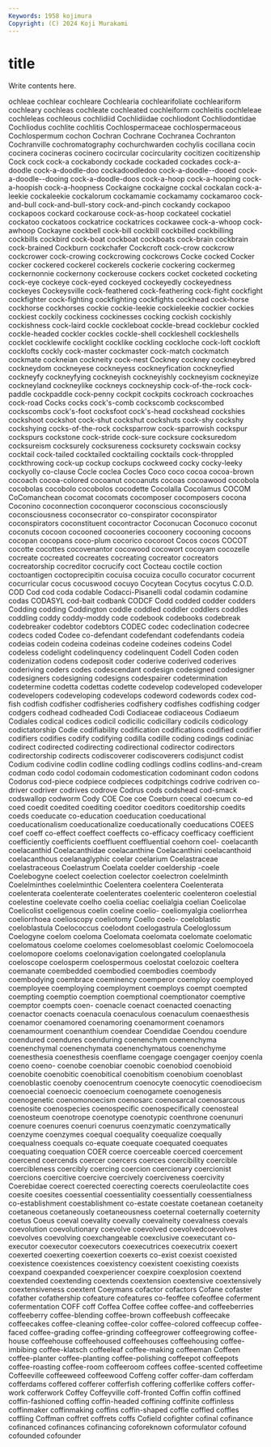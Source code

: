 ```yaml
---
Keywords: 1958 kojimura
Copyright: (C) 2024 Koji Murakami
---
```


# title

Write contents here.



ochleae cochlear cochleare Cochlearia
cochlearifoliate cochleariform cochleary cochleas cochleate cochleated cochleiform cochleitis cochleleae cochleleas
cochleous cochlidiid Cochlidiidae cochliodont Cochliodontidae Cochliodus cochlite cochlitis Cochlospermaceae cochlospermaceous
Cochlospermum cochon Cochran Cochrane Cochranea Cochranton Cochranville cochromatography cochurchwarden cochylis
cocillana cocin cocinera cocineras cocinero cocircular cocircularity cocitizen cocitizenship Cock
cock cock-a cockabondy cockade cockaded cockades cock-a-doodle cock-a-doodle-doo cockadoodledoo cock-a-doodle--dooed
cock-a-doodle--dooing cock-a-doodle-doos cock-a-hoop cock-a-hooping cock-a-hoopish cock-a-hoopness Cockaigne cockaigne cockal cockalan
cock-a-leekie cockaleekie cockalorum cockamamie cockamamy cockamaroo cock-and-bull cock-and-bull-story cock-and-pinch cockandy
cockapoo cockapoos cockard cockarouse cock-as-hoop cockateel cockatiel cockatoo cockatoos cockatrice
cockatrices cockawee cock-a-whoop cock-awhoop Cockayne cockbell cock-bill cockbill cockbilled cockbilling
cockbills cockbird cock-boat cockboat cockboats cock-brain cockbrain cock-brained Cockburn cockchafer
Cockcroft cock-crow cockcrow cockcrower cock-crowing cockcrowing cockcrows Cocke cocked Cocker
cocker cockered cockerel cockerels cockerie cockering cockermeg cockernonnie cockernony cockerouse
cockers cocket cocketed cocketing cock-eye cockeye cock-eyed cockeyed cockeyedly cockeyedness
cockeyes Cockeysville cock-feathered cock-feathering cock-fight cockfight cockfighter cock-fighting cockfighting cockfights
cockhead cock-horse cockhorse cockhorses cockie cockie-leekie cockieleekie cockier cockies cockiest
cockily cockiness cockinesses cocking cockish cockishly cockishness cock-laird cockle cockleboat
cockle-bread cocklebur cockled cockle-headed cockler cockles cockle-shell cockleshell cockleshells cocklet
cocklewife cocklight cocklike cockling cockloche cock-loft cockloft cocklofts cockly cock-master
cockmaster cock-match cockmatch cockmate cockneian cockneity cock-nest Cockney cockney cockneybred
cockneydom cockneyese cockneyess cockneyfication cockneyfied cockneyfy cockneyfying cockneyish cockneyishly cockneyism
cockneyize cockneyland cockneylike cockneys cockneyship cock-of-the-rock cock-paddle cockpaddle cock-penny cockpit
cockpits cockroach cockroaches cock-road Cocks cocks cock's-comb cockscomb cockscombed cockscombs
cock's-foot cocksfoot cock's-head cockshead cockshies cockshoot cockshot cock-shut cockshut cockshuts
cock-shy cockshy cockshying cocks-of-the-rock cocksparrow cock-sparrowish cockspur cockspurs cockstone cock-stride
cock-sure cocksure cocksuredom cocksureism cocksurely cocksureness cocksurety cockswain cocksy cocktail
cock-tailed cocktailed cocktailing cocktails cock-throppled cockthrowing cock-up cockup cockups cockweed
cocky cocky-leeky cockyolly co-clause Cocle coclea Cocles Coco coco cocoa
cocoa-brown cocoach cocoa-colored cocoanut cocoanuts cocoas cocoawood cocobola cocobolas cocobolo
cocobolos cocodette Cocolalla Cocolamus COCOM CoComanchean cocomat cocomats cocomposer cocomposers
cocona Coconino coconnection coconqueror coconscious coconsciously coconsciousness coconsecrator co-conspirator coconspirator
coconspirators coconstituent cocontractor Coconucan Coconuco coconut coconuts cocoon cocooned cocooneries
cocoonery cocooning cocoons cocopan cocopans coco-plum cocorico cocoroot Cocos cocos
COCOT cocotte cocottes cocovenantor cocowood cocowort cocoyam cocozelle cocreate cocreated
cocreates cocreating cocreator cocreators cocreatorship cocreditor cocrucify coct Cocteau coctile
coction coctoantigen coctoprecipitin cocuisa cocuiza cocullo cocurator cocurrent cocurricular cocus
cocuswood cocuyo Cocytean Cocytus cocytus C.O.D. COD Cod cod coda
codable Codacci-Pisanelli codal codamin codamine codas CODASYL cod-bait codbank CODCF
Codd codded codder codders Codding codding Coddington coddle coddled coddler
coddlers coddles coddling coddy coddy-moddy code codebook codebooks codebreak codebreaker
codebtor codebtors CODEC codec codeclination codecree codecs coded Codee co-defendant
codefendant codefendants codeia codeias codein codeina codeinas codeine codeines codeins
Codel codeless codelight codelinquency codelinquent Codell Coden coden codenization codens
codeposit coder coderive coderived coderives coderiving coders codes codescendant codesign
codesigned codesigner codesigners codesigning codesigns codespairer codetermination codetermine codetta codettas
codette codevelop codeveloped codeveloper codevelopers codeveloping codevelops codeword codewords codex
cod-fish codfish codfisher codfisheries codfishery codfishes codfishing codger codgers codhead
codheaded Codi Codiaceae codiaceous Codiaeum Codiales codical codices codicil codicilic
codicillary codicils codicology codictatorship Codie codifiability codification codifications codified codifier
codifiers codifies codify codifying codilla codille coding codings codiniac codirect
codirected codirecting codirectional codirector codirectors codirectorship codirects codiscoverer codiscoverers codisjunct
codist Codium codivine codlin codline codling codlings codlins codlins-and-cream codman
codo codol codomain codomestication codominant codon codons Codorus cod-piece codpiece
codpieces codpitchings codrive codriven co-driver codriver codrives codrove Codrus cods
codshead cod-smack codswallop codworm Cody COE Coe coe Coeburn coecal
coecum co-ed coed coedit coedited coediting coeditor coeditors coeditorship coedits
coeds coeducate co-education coeducation coeducational coeducationalism coeducationalize coeducationally coeducations COEES
coef coeff co-effect coeffect coeffects co-efficacy coefficacy coefficient coefficiently coefficients
coeffluent coeffluential coehorn coel- coelacanth coelacanthid Coelacanthidae coelacanthine Coelacanthini coelacanthoid
coelacanthous coelanaglyphic coelar coelarium Coelastraceae coelastraceous Coelastrum Coelata coelder coeldership
-coele Coelebogyne coelect coelection coelector coelectron coelelminth Coelelminthes coelelminthic Coelentera
coelentera Coelenterata coelenterata coelenterate coelenterates coelenteric coelenteron coelestial coelestine coelevate
coelho coelia coeliac coelialgia coelian Coelicolae Coelicolist coeligenous coelin coeline
coelio- coeliomyalgia coeliorrhea coeliorrhoea coelioscopy coeliotomy Coello coelo- coeloblastic coeloblastula
Coelococcus coelodont coelogastrula Coeloglossum Coelogyne coelom coeloma Coelomata coelomata coelomate
coelomatic coelomatous coelome coelomes coelomesoblast coelomic Coelomocoela coelomopore coeloms coelonavigation
coelongated coeloplanula coeloscope coelosperm coelospermous coelostat coelozoic coeltera coemanate coembedded
coembodied coembodies coembody coembodying coembrace coeminency coemperor coemploy coemployed coemployee
coemploying coemployment coemploys coempt coempted coempting coemptio coemption coemptional coemptionator
coemptive coemptor coempts coen- coenacle coenact coenacted coenacting coenactor coenacts
coenacula coenaculous coenaculum coenaesthesis coenamor coenamored coenamoring coenamorment coenamors coenamourment
coenanthium coendear Coendidae Coendou coendure coendured coendures coenduring coenenchym coenenchyma
coenenchymal coenenchymata coenenchymatous coenenchyme coenesthesia coenesthesis coenflame coengage coengager coenjoy
coenla coeno coeno- coenobe coenobiar coenobic coenobiod coenobioid coenobite coenobitic
coenobitical coenobitism coenobium coenoblast coenoblastic coenoby coenocentrum coenocyte coenocytic coenodioecism
coenoecial coenoecic coenoecium coenogamete coenogenesis coenogenetic coenomonoecism coenosarc coenosarcal coenosarcous
coenosite coenospecies coenospecific coenospecifically coenosteal coenosteum coenotrope coenotype coenotypic coenthrone
coenunuri coenure coenures coenuri coenurus coenzymatic coenzymatically coenzyme coenzymes coequal
coequality coequalize coequally coequalness coequals co-equate coequate coequated coequates coequating
coequation COER coerce coerceable coerced coercement coercend coercends coercer coercers
coerces coercibility coercible coercibleness coercibly coercing coercion coercionary coercionist coercions
coercitive coercive coercively coerciveness coercivity Coerebidae coerect coerected coerecting coerects
coeruleolactite coes coesite coesites coessential coessentiality coessentially coessentialness co-establishment coestablishment
co-estate coestate coetanean coetaneity coetaneous coetaneously coetaneousness coeternal coeternally coeternity
coetus Coeus coeval coevality coevally coevalneity coevalness coevals coevolution coevolutionary
coevolve coevolved coevolvedcoevolves coevolves coevolving coexchangeable coexclusive coexecutant co-executor coexecutor
coexecutors coexecutrices coexecutrix coexert coexerted coexerting coexertion coexerts co-exist coexist
coexisted coexistence coexistences coexistency coexistent coexisting coexists coexpand coexpanded coexperiencer
coexpire coexplosion coextend coextended coextending coextends coextension coextensive coextensively coextensiveness
coextent Coeymans cofactor cofactors Cofane cofaster cofather cofathership cofeature cofeatures
co-feoffee cofeoffee coferment cofermentation COFF coff Coffea Coffee coffee coffee-and
coffeeberries coffeeberry coffee-blending coffee-brown coffeebush coffeecake coffeecakes coffee-cleaning coffee-color coffee-colored
coffeecup coffee-faced coffee-grading coffee-grinding coffeegrower coffeegrowing coffee-house coffeehouse coffeehoused coffeehouses
coffeehousing coffee-imbibing coffee-klatsch coffeeleaf coffee-making coffeeman Coffeen coffee-planter coffee-planting coffee-polishing
coffeepot coffeepots coffee-roasting coffee-room coffeeroom coffees coffee-scented coffeetime Coffeeville coffeeweed
coffeewood Coffeng coffer coffer-dam cofferdam cofferdams coffered cofferer cofferfish coffering
cofferlike coffers coffer-work cofferwork Coffey Coffeyville coff-fronted Coffin coffin coffined
coffin-fashioned coffing coffin-headed coffining coffinite coffinless coffinmaker coffinmaking coffins coffin-shaped
coffle coffled coffles coffling Coffman coffret coffrets coffs Cofield cofighter
cofinal cofinance cofinanced cofinances cofinancing coforeknown coformulator cofound cofounded cofounder

